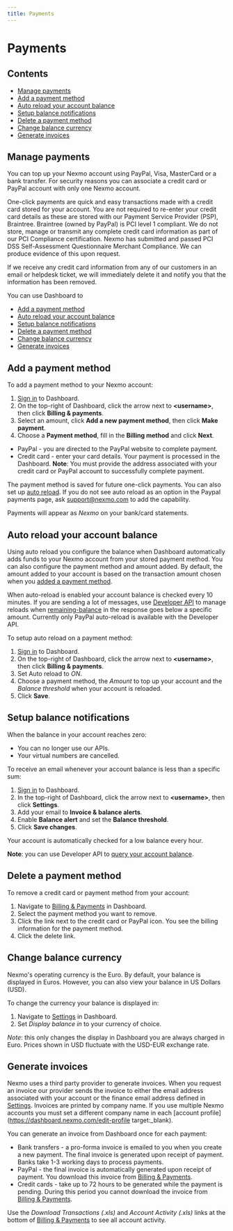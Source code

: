 ```yaml
---
title: Payments
---
```


# Payments

## Contents

* [Manage payments](#manage-payments)
* [Add a payment method](#add-a-payment-method)
* [Auto reload your account balance](#auto-reload-your-account-balance)
* [Setup balance notifications](#setup-balance-notifications)
* [Delete a payment method](#delete-a-payment-method)
* [Change balance currency](#change-balance-currency)
* [Generate invoices](#generate-invoices)

## Manage payments

You can top up your Nexmo account using PayPal, Visa, MasterCard or a bank transfer. For security reasons you can associate a credit card or PayPal account with only one Nexmo account.

One-click payments are quick and easy transactions made with a credit card stored for your account. You are not required to re-enter your credit card details as these are stored with our Payment Service Provider (PSP), Braintree. Braintree (owned by PayPal) is PCI level 1 compliant. We do not store, manage or transmit any complete credit card information as part of our PCI Compliance certification. Nexmo has submitted and passed PCI DSS Self-Assessment Questionnaire Merchant Compliance. We can produce evidence of this upon request.

If we receive any credit card information from any of our customers in an email or helpdesk ticket, we will immediately delete it and notify you that the information has been removed.

You can use Dashboard to

* [Add a payment method](#add-a-payment-method)
* [Auto reload your account balance](#auto-reload-your-account-balance)
* [Setup balance notifications](#setup-balance-notifications)
* [Delete a payment method](#delete-a-payment-method)
* [Change balance currency](#change-balance-currency)
* [Generate invoices](#generate-invoices)

## Add a payment method

To add a payment method to your Nexmo account:

1. [Sign in](https://dashboard.nexmo.com/sign-in) to Dashboard.
1. On the top-right of Dashboard, click the arrow next to **&lt;username>**, then click **Billing & payments**.
2. Select an amount, click **Add a new payment method**, then click **Make payment**.
3. Choose a **Payment method**, fill in the **Billing method** and click **Next**.

  * PayPal - you are directed to the PayPal website to complete payment.
  * Credit card - enter your card details. Your payment is processed in the Dashboard.
  **Note**: You must provide the address associated with your credit card or PayPal account to successfully complete payment.

The payment method is saved for future one-click payments. You can also set up [auto reload](#auto_reload). If you do not see auto reload as an option in the Paypal payments page, ask support@nexmo.com to add the capability.

Payments will appear as *Nexmo* on your bank/card statements.

## Auto reload your account balance

Using auto reload you configure the balance when Dashboard automatically adds funds to your Nexmo account from your stored payment method. You can also configure the payment method and amount added. By default, the amount added to your account is based on the transaction amount chosen when you [added a payment method](#add_payment_method).

When auto-reload is enabled your account balance is checked every 10 minutes. If you are sending a lot of messages, use [Developer API](/api/developer/account#top-up) to manage reloads when [remaining-balance](/api/sms#remaining-balance) in the response goes below a specific amount. Currently only PayPal auto-reload is available with the Developer API.

To setup auto reload on a payment method:

1. [Sign in](https://dashboard.nexmo.com/sign-in) to Dashboard.
2. On the top-right of Dashboard, click the arrow next to **&lt;username&gt;**, then click **Billing & payments**.
3. Set Auto reload to *ON*.
4. Choose a payment method, the *Amount* to top up your account and the *Balance threshold* when your account is reloaded.
5. Click **Save**.

## Setup balance notifications

When the balance in your account reaches zero:

* You can no longer use our APIs.
* Your virtual numbers are cancelled.

To receive an email whenever your account balance is less than a specific sum:

1. [Sign in](https://dashboard.nexmo.com/sign-in) to Dashboard.
3. In the top-right of Dashboard, click the arrow next to **&lt;username>**, then click **Settings**.
3. Add your email to **Invoice & balance alerts**.
4. Enable **Balance alert** and set the **Balance threshold**.
4. Click **Save changes**.

Your account is automatically checked for a low balance every hour.

**Note**: you can use Developer API to [query your account balance](/api/developer/account#get-balance).

## Delete a payment method

To remove a credit card or payment method from your account:

1. Navigate to [Billing & Payments](https://dashboard.nexmo.com/billing-and-payments/billing-information) in Dashboard.
2. Select the payment method you want to remove.
3. Click the link next to the credit card or PayPal icon.
  You see the billing information for the payment method.
4. Click the delete link.

## Change balance currency

Nexmo's operating currency is the Euro. By default, your balance is displayed in Euros. However, you can also view your balance in US Dollars (USD).

To change the currency your balance is displayed in:

1. Navigate to [Settings](https://dashboard.nexmo.com/billing-and-payments/settings) in Dashboard.
2. Set *Display balance in* to your currency of choice.

*Note*: this only changes the display in Dashboard you are always charged in Euro. Prices shown in USD fluctuate with the USD-EUR exchange rate.

## Generate invoices

Nexmo uses a third party provider to generate invoices. When you request an invoice our provider sends the invoice to either the  email address associated with your account or the finance email address defined in [Settings](https://dashboard.nexmo.com/billing-and-payments/settings). Invoices are printed by company name. If you use multiple Nexmo accounts you must set a different company name in each [account profile](https://dashboard.nexmo.com/edit-profile target:_blank).

You can generate an invoice from Dashboard once for each payment:

* Bank transfers - a pro-forma invoice is emailed to you when you create a new payment. The final invoice is generated upon receipt of payment. Banks take 1-3 working days to process payments.
* PayPal - the final invoice is automatically generated upon receipt of payment. You download this invoice from [Billing & Payments](https://dashboard.nexmo.com/billing-and-payments).
* Credit cards - take up to 72 hours to be generated while the payment is pending. During this period you cannot download the invoice from [Billing & Payments](https://dashboard.nexmo.com/billing-and-payments).

Use the *Download Transactions (.xls)* and *Account Activity (.xls)* links at the bottom of [Billing & Payments](https://dashboard.nexmo.com/billing-and-payments) to see all account activity.
